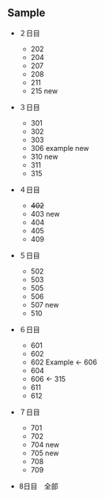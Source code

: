 ## Sample
- ２日目
  - 202
  - 204
  - 207
  - 208
  - 211
  - 215 new

- ３日目
  - 301
  - 302
  - 303
  - 306 example new
  - 310 new
  - 311
  - 315

- ４日目
  - ~~402~~
  - 403 new
  - 404
  - 405
  - 409

- ５日目
  - 502
  - 503
  - 505
  - 506
  - 507 new
  - 510

- ６日目
  - 601
  - 602
  - 602 Example <- 606
  - 604
  - 606 <- 315
  - 611
  - 612

- ７日目
  - 701
  - 702
  - 704 new
  - 705 new
  - 708
  - 709

- 8日目　全部 
